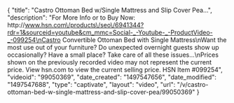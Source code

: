 {
    "title": "Castro Ottoman Bed w\/Single Mattress and Slip Cover  Pea...",
    "description": "For More Info or to Buy Now: http:\/\/www.hsn.com\/products\/seo\/6941344?rdr=1&sourceid=youtube&cm_mmc=Social-_-Youtube-_-ProductVideo-_-099254\nCastro Convertible Ottoman Bed with Single Mattress\nWant the most use out of your furniture? Do unexpected overnight guests show up occasionally? Have a small place? Take care of all these issues...\nPrices shown on the previously recorded video may not represent the current price.  View hsn.com to view the current selling price. HSN Item #099254",
    "videoid": "99050369",
    "date_created": "1497547656",
    "date_modified": "1497547688",
    "type": "captivate",
    "layout": "video",
    "url": "\/v\/castro-ottoman-bed-w-single-mattress-and-slip-cover-pea\/99050369"
}